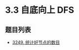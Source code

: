 # 3.3 自底向上 DFS

## 题目列表

- [3249. 统计好节点的数目](https://leetcode.cn/problems/count-the-number-of-good-nodes/description/)
